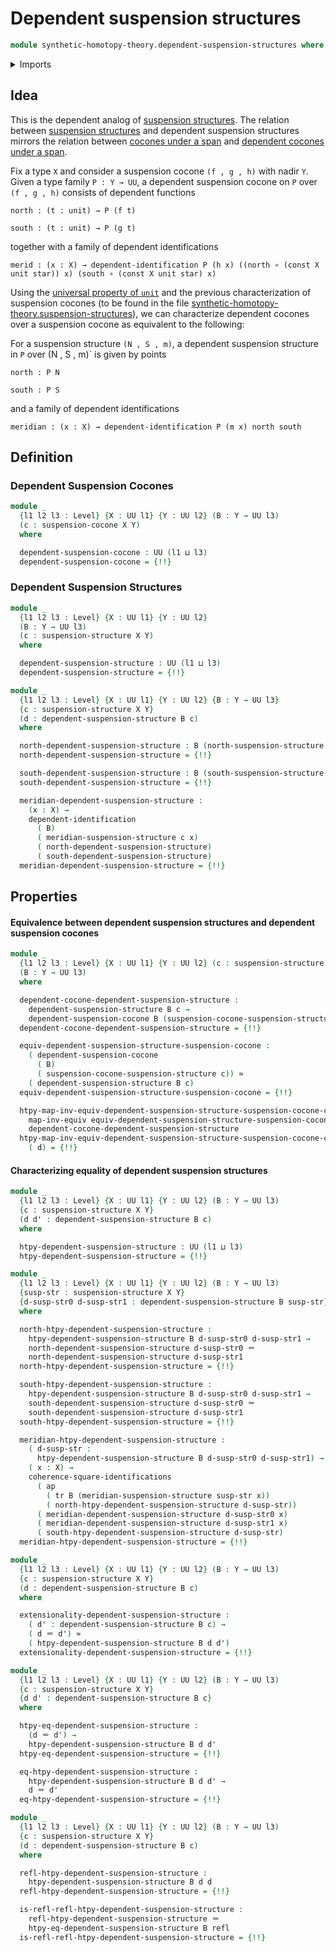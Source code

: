 # Dependent suspension structures

```agda
module synthetic-homotopy-theory.dependent-suspension-structures where
```

<details><summary>Imports</summary>

```agda
open import foundation.action-on-identifications-functions
open import foundation.commuting-squares-of-identifications
open import foundation.constant-maps
open import foundation.dependent-identifications
open import foundation.dependent-pair-types
open import foundation.equivalences
open import foundation.function-extensionality
open import foundation.function-types
open import foundation.functoriality-dependent-pair-types
open import foundation.homotopies
open import foundation.identity-types
open import foundation.injective-maps
open import foundation.structure-identity-principle
open import foundation.transport-along-identifications
open import foundation.unit-type
open import foundation.universal-property-unit-type
open import foundation.universe-levels

open import synthetic-homotopy-theory.dependent-cocones-under-spans
open import synthetic-homotopy-theory.suspension-structures
```

</details>

## Idea

This is the dependent analog of
[suspension structures](synthetic-homotopy-theory.suspension-structures.md). The
relation between
[suspension structures](synthetic-homotopy-theory.suspension-structures.md) and
dependent suspension structures mirrors the relation between
[cocones under a span](synthetic-homotopy-theory.cocones-under-spans.md) and
[dependent cocones under a span](synthetic-homotopy-theory.dependent-cocones-under-spans.md).

Fix a type `X` and consider a suspension cocone `(f , g , h)` with nadir `Y`.
Given a type family `P : Y → UU`, a dependent suspension cocone on `P` over
`(f , g , h)` consists of dependent functions

```text
north : (t : unit) → P (f t)

south : (t : unit) → P (g t)
```

together with a family of dependent identifications

```text
merid : (x : X) → dependent-identification P (h x) ((north ∘ (const X unit star)) x) (south ∘ (const X unit star) x)
```

Using the [universal property of `unit`](foundation.unit-type.md) and the
previous characterization of suspension cocones (to be found in the file
[synthetic-homotopy-theory.suspension-structures](synthetic-homotopy-theory.suspension-structures.md)),
we can characterize dependent cocones over a suspension cocone as equivalent to
the following:

For a suspension structure `(N , S , m)`, a dependent suspension structure in
`P` over (N , S , m)` is given by points

```text
north : P N

south : P S
```

and a family of dependent identifications

```text
meridian : (x : X) → dependent-identification P (m x) north south
```

## Definition

### Dependent Suspension Cocones

```agda
module _
  {l1 l2 l3 : Level} {X : UU l1} {Y : UU l2} (B : Y → UU l3)
  (c : suspension-cocone X Y)
  where

  dependent-suspension-cocone : UU (l1 ⊔ l3)
  dependent-suspension-cocone = {!!}
```

### Dependent Suspension Structures

```agda
module _
  {l1 l2 l3 : Level} {X : UU l1} {Y : UU l2}
  (B : Y → UU l3)
  (c : suspension-structure X Y)
  where

  dependent-suspension-structure : UU (l1 ⊔ l3)
  dependent-suspension-structure = {!!}

module _
  {l1 l2 l3 : Level} {X : UU l1} {Y : UU l2} {B : Y → UU l3}
  {c : suspension-structure X Y}
  (d : dependent-suspension-structure B c)
  where

  north-dependent-suspension-structure : B (north-suspension-structure c)
  north-dependent-suspension-structure = {!!}

  south-dependent-suspension-structure : B (south-suspension-structure c)
  south-dependent-suspension-structure = {!!}

  meridian-dependent-suspension-structure :
    (x : X) →
    dependent-identification
      ( B)
      ( meridian-suspension-structure c x)
      ( north-dependent-suspension-structure)
      ( south-dependent-suspension-structure)
  meridian-dependent-suspension-structure = {!!}
```

## Properties

#### Equivalence between dependent suspension structures and dependent suspension cocones

```agda
module _
  {l1 l2 l3 : Level} {X : UU l1} {Y : UU l2} (c : suspension-structure X Y)
  (B : Y → UU l3)
  where

  dependent-cocone-dependent-suspension-structure :
    dependent-suspension-structure B c →
    dependent-suspension-cocone B (suspension-cocone-suspension-structure c)
  dependent-cocone-dependent-suspension-structure = {!!}

  equiv-dependent-suspension-structure-suspension-cocone :
    ( dependent-suspension-cocone
      ( B)
      ( suspension-cocone-suspension-structure c)) ≃
    ( dependent-suspension-structure B c)
  equiv-dependent-suspension-structure-suspension-cocone = {!!}

  htpy-map-inv-equiv-dependent-suspension-structure-suspension-cocone-cocone-dependent-cocone-dependent-suspension-structure :
    map-inv-equiv equiv-dependent-suspension-structure-suspension-cocone ~
    dependent-cocone-dependent-suspension-structure
  htpy-map-inv-equiv-dependent-suspension-structure-suspension-cocone-cocone-dependent-cocone-dependent-suspension-structure
    ( d) = {!!}
```

#### Characterizing equality of dependent suspension structures

```agda
module _
  {l1 l2 l3 : Level} {X : UU l1} {Y : UU l2} (B : Y → UU l3)
  {c : suspension-structure X Y}
  (d d' : dependent-suspension-structure B c)
  where

  htpy-dependent-suspension-structure : UU (l1 ⊔ l3)
  htpy-dependent-suspension-structure = {!!}

module _
  {l1 l2 l3 : Level} {X : UU l1} {Y : UU l2} (B : Y → UU l3)
  {susp-str : suspension-structure X Y}
  {d-susp-str0 d-susp-str1 : dependent-suspension-structure B susp-str}
  where

  north-htpy-dependent-suspension-structure :
    htpy-dependent-suspension-structure B d-susp-str0 d-susp-str1 →
    north-dependent-suspension-structure d-susp-str0 ＝
    north-dependent-suspension-structure d-susp-str1
  north-htpy-dependent-suspension-structure = {!!}

  south-htpy-dependent-suspension-structure :
    htpy-dependent-suspension-structure B d-susp-str0 d-susp-str1 →
    south-dependent-suspension-structure d-susp-str0 ＝
    south-dependent-suspension-structure d-susp-str1
  south-htpy-dependent-suspension-structure = {!!}

  meridian-htpy-dependent-suspension-structure :
    ( d-susp-str :
      htpy-dependent-suspension-structure B d-susp-str0 d-susp-str1) →
    ( x : X) →
    coherence-square-identifications
      ( ap
        ( tr B (meridian-suspension-structure susp-str x))
        ( north-htpy-dependent-suspension-structure d-susp-str))
      ( meridian-dependent-suspension-structure d-susp-str0 x)
      ( meridian-dependent-suspension-structure d-susp-str1 x)
      ( south-htpy-dependent-suspension-structure d-susp-str)
  meridian-htpy-dependent-suspension-structure = {!!}

module _
  {l1 l2 l3 : Level} {X : UU l1} {Y : UU l2} (B : Y → UU l3)
  {c : suspension-structure X Y}
  (d : dependent-suspension-structure B c)
  where

  extensionality-dependent-suspension-structure :
    ( d' : dependent-suspension-structure B c) →
    ( d ＝ d') ≃
    ( htpy-dependent-suspension-structure B d d')
  extensionality-dependent-suspension-structure = {!!}

module _
  {l1 l2 l3 : Level} {X : UU l1} {Y : UU l2} (B : Y → UU l3)
  {c : suspension-structure X Y}
  {d d' : dependent-suspension-structure B c}
  where

  htpy-eq-dependent-suspension-structure :
    (d ＝ d') →
    htpy-dependent-suspension-structure B d d'
  htpy-eq-dependent-suspension-structure = {!!}

  eq-htpy-dependent-suspension-structure :
    htpy-dependent-suspension-structure B d d' →
    d ＝ d'
  eq-htpy-dependent-suspension-structure = {!!}

module _
  {l1 l2 l3 : Level} {X : UU l1} {Y : UU l2} (B : Y → UU l3)
  {c : suspension-structure X Y}
  (d : dependent-suspension-structure B c)
  where

  refl-htpy-dependent-suspension-structure :
    htpy-dependent-suspension-structure B d d
  refl-htpy-dependent-suspension-structure = {!!}

  is-refl-refl-htpy-dependent-suspension-structure :
    refl-htpy-dependent-suspension-structure ＝
    htpy-eq-dependent-suspension-structure B refl
  is-refl-refl-htpy-dependent-suspension-structure = {!!}
```
